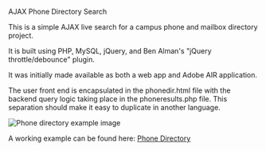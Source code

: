 AJAX Phone Directory Search

This is a simple AJAX live search for a campus phone and mailbox directory project.

It is built using PHP, MySQL, jQuery, and Ben Alman's "jQuery throttle/debounce" plugin.

It was initially made available as both a web app and Adobe AIR application.

The user front end is encapsulated in the phonedir.html file with the backend query logic taking place in the phoneresults.php file. This separation should make it easy to duplicate in another language.

![Phone directory example image](http://www.pixelcoder.pw/demo/phonedir/screenshot.png)


A working example can be found here: [Phone Directory](http://www.pixelcoder.pw/demo/phonedir/phonedir.html)

